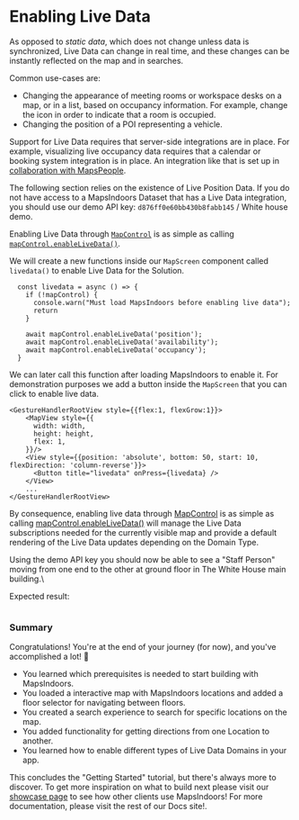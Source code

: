 # Enabling Live Data

As opposed to _static data_, which does not change unless data is synchronized, Live Data can change in real time, and these changes can be instantly reflected on the map and in searches.

Common use-cases are:

* Changing the appearance of meeting rooms or workspace desks on a map, or in a list, based on occupancy information. For example, change the icon in order to indicate that a room is occupied.
* Changing the position of a POI representing a vehicle.

Support for Live Data requires that server-side integrations are in place. For example, visualizing live occupancy data requires that a calendar or booking system integration is in place. An integration like that is set up in [collaboration with MapsPeople](https://www.mapspeople.com/mapsindoors-integrations/).

The following section relies on the existence of Live Position Data. If you do not have access to a MapsIndoors Dataset that has a Live Data integration, you should use our demo API key: `d876ff0e60bb430b8fabb145` / White house demo.

Enabling Live Data through [`MapControl`](https://app.mapsindoors.com/mapsindoors/reference/react-native/google-maps/1.0.0/classes/MapControl.html) is as simple as calling [`mapControl.enableLiveData()`](https://app.mapsindoors.com/mapsindoors/reference/react-native/google-maps/1.0.0/classes/MapControl.html#enableLiveData).

We will create a new functions inside our `MapScreen` component called `livedata()` to enable Live Data for the Solution.

```tsx
  const livedata = async () => {
    if (!mapControl) {
      console.warn("Must load MapsIndoors before enabling live data");
      return
    }

    await mapControl.enableLiveData('position');
    await mapControl.enableLiveData('availability');
    await mapControl.enableLiveData('occupancy');
  }
```

We can later call this function after loading MapsIndoors to enable it. For demonstration purposes we add a button inside the `MapScreen` that you can click to enable live data.

```tsx
<GestureHandlerRootView style={{flex:1, flexGrow:1}}>
    <MapView style={{
      width: width,
      height: height,
      flex: 1,
    }}/>
    <View style={{position: 'absolute', bottom: 50, start: 10, flexDirection: 'column-reverse'}}>
      <Button title="livedata" onPress={livedata} />
    </View>
    ...
</GestureHandlerRootView>
```

By consequence, enabling live data through [MapControl](https://app.mapsindoors.com/mapsindoors/reference/react-native/google-maps/1.0.0/classes/MapControl.html) is as simple as calling [mapControl.enableLiveData()](https://app.mapsindoors.com/mapsindoors/reference/react-native/google-maps/1.0.0/classes/MapControl.html) will manage the Live Data subscriptions needed for the currently visible map and provide a default rendering of the Live Data updates depending on the Domain Type.

Using the demo API key you should now be able to see a "Staff Person" moving from one end to the other at ground floor in The White House main building.\


Expected result:

<figure><img src="../../../.gitbook/assets/react_native_live_data.gif" alt=""><figcaption></figcaption></figure>

### Summary[​](https://docs.mapsindoors.com/getting-started/React%20Native/livedata#summary) <a href="#summary" id="summary"></a>

Congratulations! You're at the end of your journey (for now), and you've accomplished a lot! 🎉

* You learned which prerequisites is needed to start building with MapsIndoors.
* You loaded a interactive map with MapsIndoors locations and added a floor selector for navigating between floors.
* You created a search experience to search for specific locations on the map.
* You added functionality for getting directions from one Location to another.
* You learned how to enable different types of Live Data Domains in your app.

This concludes the "Getting Started" tutorial, but there's always more to discover. To get more inspiration on what to build next please visit our [showcase page](https://www.mapspeople.com/showcases) to see how other clients use MapsIndoors! For more documentation, please visit the rest of our Docs site!.
